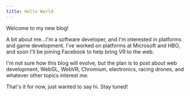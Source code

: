 ```yaml
---
title: Hello World
---
```

Welcome to my new blog!

A bit about me...I'm a software developer, and I'm interested in platforms and game development. I've worked on platforms at Microsoft and HBO, 
and soon I'll be joining Facebook to help bring VR to the web.

I'm not sure how this blog will evolve, but the plan is to post about web development, WebGL, WebVR, Chromium, electronics, racing drones,
and whatever other topics interest me.

That's it for now, just wanted to say hi.  Stay tuned!